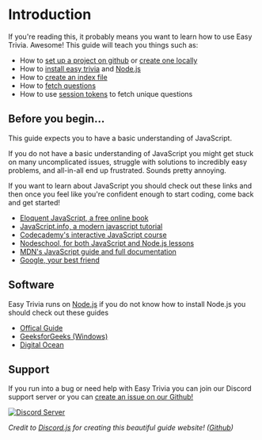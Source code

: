 # Introduction
If you're reading this, it probably means you want to learn how to use Easy Trivia. Awesome! This guide will teach you things such as:

- How to [set up a project on github](/creating#github) or [create one locally](/creating#locally)
- How to [install easy trivia](/installation#installing-easy-trivia) and [Node.js](/installation#installing-node.js)
- How to [create an index file](/creating/starting#index-file)
- How to [fetch questions](/creating/coding#fetching-questions)
- How to use [session tokens](/creating/coding#session-tokens) to fetch unique questions

## Before you begin...

This guide expects you to have a basic understanding of JavaScript.

If you do not have a basic understanding of JavaScript you might get stuck on many uncomplicated issues, struggle with solutions to incredibly easy problems, and all-in-all end up frustrated. Sounds pretty annoying.

If you want to learn about JavaScript you should check out these links and then once you feel like you're confident enough to start coding, come back and get started!

* [Eloquent JavaScript, a free online book](http://eloquentjavascript.net/)
* [JavaScript.info, a modern javascript tutorial](https://javascript.info/)
* [Codecademy's interactive JavaScript course](https://www.codecademy.com/learn/introduction-to-javascript)
* [Nodeschool, for both JavaScript and Node.js lessons](https://nodeschool.io/)
* [MDN's JavaScript guide and full documentation](https://developer.mozilla.org/en-US/docs/Web/JavaScript)
* [Google, your best friend](https://google.com)

## Software

Easy Trivia runs on [Node.js](https://nodejs.org/) if you do not know how to install Node.js you should check out these guides

- [Offical Guide](https://nodejs.dev/learn/how-to-install-nodejs)
- [GeeksforGeeks (Windows)](https://www.geeksforgeeks.org/installation-of-node-js-on-windows/)
- [Digital Ocean](https://www.digitalocean.com/community/tutorial_collections/how-to-install-node-js)

## Support
If you run into a bug or need help with Easy Trivia you can join our Discord support server or you can [create an issue on our Github!](https://github.com/Elitezen/easy-trivia/issues/new)

[![Discord Server](http://invidget.switchblade.xyz/933113625537835049)](/discord)

*Credit to [Discord.js](https://discord.js.org) for creating this beautiful guide website! ([Github](https://github.com/discordjs/guide))*